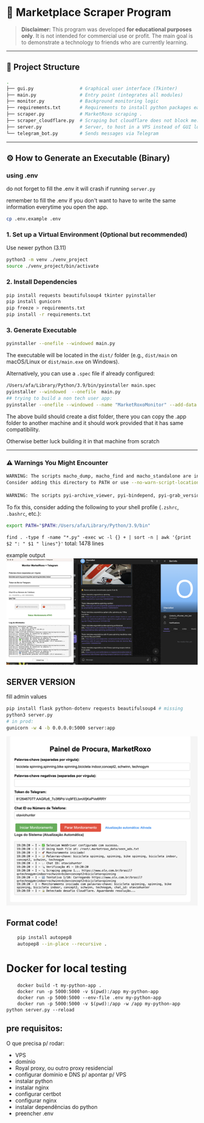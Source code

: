 
# 🛒 Marketplace Scraper Program

> **Disclaimer:** This program was developed **for educational purposes only**. It is not intended for commercial use or profit. The main goal is to demonstrate a technology to friends who are currently learning.

---

## 📁 Project Structure

```bash
.
├── gui.py                 # Graphical user interface (Tkinter)
├── main.py                # Entry point (integrates all modules)
├── monitor.py             # Background monitoring logic
├── requirements.txt       # Requirements to install python packages easier
├── scraper.py             # MarketRoxo scraping .
├── scraper_cloudflare.py  # Scraping but cloudflare does not block me.
├── server.py              # Server, to host in a VPS instead of GUI locally
└── telegram_bot.py        # Sends messages via Telegram
```

---

## ⚙️ How to Generate an Executable (Binary)

### using .env

do not forget to fill the .env it will crash if running `server.py`

remember to fill the .env if you don't want to have to write the same information everytime you open the app.

```bash
cp .env.example .env
```

### 1. Set up a Virtual Environment (Optional but recommended)

Use newer python (3.11)

```bash
python3 -m venv ./venv_project
source ./venv_project/bin/activate
```
<!-- python3 -m venv ./venv_otavio -->

### 2. Install Dependencies

```bash
pip install requests beautifulsoup4 tkinter pyinstaller
pip install gunicorn
pip freeze > requirements.txt
pip install -r requirements.txt
```

### 3. Generate Executable

```bash
pyinstaller --onefile --windowed main.py
```

The executable will be located in the `dist/` folder (e.g., `dist/main` on macOS/Linux or `dist/main.exe` on Windows).

Alternatively, you can use a `.spec` file if already configured:

```bash
/Users/afa/Library/Python/3.9/bin/pyinstaller main.spec
pyinstaller --windowed  --onefile  main.py
## trying to build a non tech user app:
pyinstaller --onefile --windowed --name "MarketRoxoMonitor" --add-data ".env:." main.py
```

The above build should create a dist folder, there you can copy the .app folder to another machine and it should work provided that it has same compatibility.

Otherwise better luck building it in that machine from scratch

---

### ⚠️ Warnings You Might Encounter

```bash
WARNING: The scripts macho_dump, macho_find and macho_standalone are installed in '/Users/afa/Library/Python/3.9/bin' which is not on PATH.
Consider adding this directory to PATH or use --no-warn-script-location to suppress this warning.

WARNING: The scripts pyi-archive_viewer, pyi-bindepend, pyi-grab_version, pyi-makespec, pyi-set_version and pyinstaller are installed in '/Users/afa/Library/Python/3.9/bin' which is not on PATH.
```

To fix this, consider adding the following to your shell profile (`.zshrc`, `.bashrc`, etc.):

```bash
export PATH="$PATH:/Users/afa/Library/Python/3.9/bin"
```

`find . -type f -name "*.py" -exec wc -l {} + | sort -n | awk '{print $2 ": " $1 " lines"}'`
total: 1478 lines

example output
![alt text](image.png)


## SERVER VERSION

fill admin values
```bash
pip install flask python-dotenv requests beautifulsoup4 # missing
python3 server.py
# in prod:
gunicorn -w 4 -b 0.0.0.0:5000 server:app
```

![alt text](image-1.png)

## Format code!
```bash
    pip install autopep8
    autopep8 --in-place --recursive .
```

# Docker for local testing

```
    docker build -t my-python-app .
    docker run -p 5000:5000 -v $(pwd):/app my-python-app
    docker run -p 5000:5000 --env-file .env my-python-app
    docker run -p 5000:5000 -v $(pwd):/app -w /app my-python-app python server.py --reload
```

## pre requisitos:

O que precisa p/ rodar:
- VPS
- domínio
- Royal proxy, ou outro proxy residencial
- configurar dominio e DNS p/ apontar p/ VPS
- instalar python
- instalar nginx
- configurar certbot
- configurar nginx
- instalar dependências do python
- preencher .env
